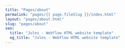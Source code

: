 ```yaml
---
title: "Pages/about"
permalink: "pages/{{ page.fileSlug }}/index.html"
layout: "pages/about.html"
slug: "pages/about"
seo:
  title: "Jules - Webflow HTML website template"
  og_title: "Jules - Webflow HTML website template"
---
```


